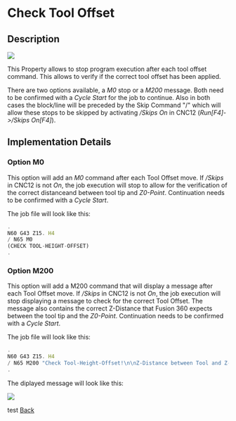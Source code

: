 # Check Tool Offset 
## Description

![](/images/pp006.PNG)

This Property allows to stop program execution after each tool offset command. This allows to verify if the correct tool offset has been applied.

There are two options available, a *M0* stop or a *M200* message. Both need to be confirmed with a *Cycle Start* for the job to continue. Also in both cases the block/line will be preceded by the Skip Command "/" which will allow these stops to be skipped by activating */Skips On* in CNC12 (*Run[F4]->/Skips On[F4]*).

## Implementation Details
### Option M0
This option will add an *M0* command after each Tool Offset move. If */Skips* in CNC12 is not *On*, the job execution will stop to allow for the verification of the correct distanceand between tool tip and *Z0-Point*. Continuation needs to be confirmed with a *Cycle Start*. 

The job file will look like this:

```javascript
.
N60 G43 Z15. H4
/ N65 M0
(CHECK TOOL-HEIGHT-OFFSET)
.
```

### Option M200
This option will add a M200 command that will display a message after each Tool Offset move. If */Skips* in CNC12 is not *On*, the job execution will stop displaying a message to check for the correct Tool Offset. The message also contains the correct Z-Distance that Fusion 360 expects between the tool tip and the *Z0-Point*. Continuation needs to be confirmed with a *Cycle Start*. 

The job file will look like this:

```javascript
.
N60 G43 Z15. H4
/ N65 M200 "Check Tool-Height-Offset!\n\nZ-Distance between Tool and Z-Origin Point should be: 15\n\nPress Cycle Start to continue\n"
.
```
The diplayed message will look like this:

![](/images/pp007.PNG)

test
[Back](index.md)